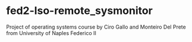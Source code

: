 # fed2-lso-remote_sysmonitor
Project of operating systems course by Ciro Gallo and Monteiro Del Prete from University of Naples Federico II
